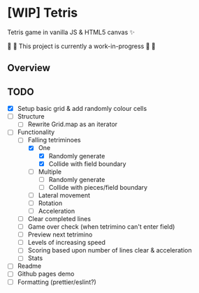 # [WIP] Tetris

Tetris game in vanilla JS & HTML5 canvas ✨

🚨 🚧 This project is currently a work-in-progress 🚧 🚨

## Overview

## TODO
- [x] Setup basic grid & add randomly colour cells
- [ ] Structure
  - [ ] Rewrite Grid.map as an iterator
- [ ] Functionality
  - [ ] Falling tetriminoes
    - [x] One
      - [x] Randomly generate
      - [x] Collide with field boundary
    - [ ] Multiple
      - [ ] Randomly generate
      - [ ] Collide with pieces/field boundary
    - [ ] Lateral movement
    - [ ] Rotation
    - [ ] Acceleration
  - [ ] Clear completed lines
  - [ ] Game over check (when tetrimino can't enter field)
  - [ ] Preview next tetrimino
  - [ ] Levels of increasing speed
  - [ ] Scoring based upon number of lines clear & acceleration
  - [ ] Stats
- [ ] Readme
- [ ] Github pages demo
- [ ] Formatting (prettier/eslint?)